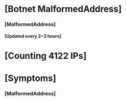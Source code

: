 # [Botnet MalformedAddress]
### [MalformedAddress]
#### [Updated every 2~3 hours]

# [Counting 4122 IPs]

# [Symptoms] 
###   [MalformedAddress]
